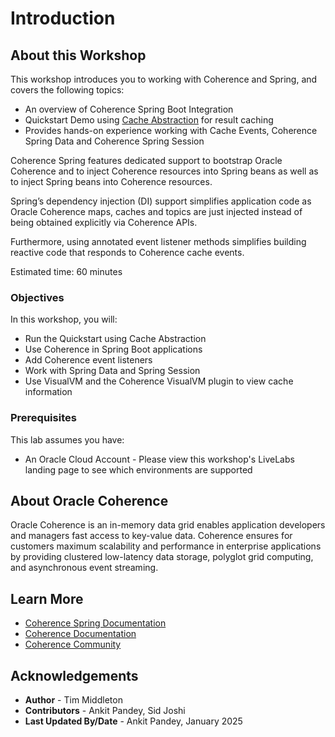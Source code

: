 # Introduction

## About this Workshop

This workshop introduces you to working with Coherence and Spring, and covers the following topics:

* An overview of Coherence Spring Boot Integration
* Quickstart Demo using [Cache Abstraction](https://docs.spring.io/spring-framework/reference/integration/cache.html) for result caching
* Provides hands-on experience working with Cache Events, Coherence Spring Data and Coherence Spring Session

Coherence Spring features dedicated support to bootstrap Oracle Coherence and to inject Coherence resources into Spring beans 
as well as to inject Spring beans into Coherence resources. 

Spring’s dependency injection (DI) support simplifies application code as Oracle Coherence maps, caches and topics are just injected instead 
of being obtained explicitly via Coherence APIs. 

Furthermore, using annotated event listener methods simplifies building reactive code that responds to Coherence cache events.

Estimated time: 60 minutes

### Objectives

In this workshop, you will:
    
* Run the Quickstart using Cache Abstraction 
* Use Coherence in Spring Boot applications
* Add Coherence event listeners
* Work with Spring Data and Spring Session
* Use VisualVM and the Coherence VisualVM plugin to view cache information

### Prerequisites
     
This lab assumes you have:

*  An Oracle Cloud Account - Please view this workshop's LiveLabs landing page to see which environments are supported

## About Oracle Coherence

Oracle Coherence is an in-memory data grid enables application developers and managers fast access to key-value data. 
Coherence ensures for customers maximum scalability and performance in enterprise applications by providing clustered 
low-latency data storage, polyglot grid computing, and asynchronous event streaming.

## Learn More

* [Coherence Spring Documentation](https://docs.coherence.community/coherence-spring/docs/latest/)
* [Coherence Documentation](https://docs.oracle.com/en/middleware/standalone/coherence/14.1.2.0/index.html)
* [Coherence Community](https://coherence.community/)

## Acknowledgements

* **Author** - Tim Middleton
* **Contributors** - Ankit Pandey, Sid Joshi
* **Last Updated By/Date** - Ankit Pandey, January 2025
